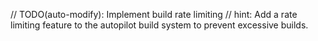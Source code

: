 // TODO(auto-modify): Implement build rate limiting
// hint: Add a rate limiting feature to the autopilot build system to prevent excessive builds.
